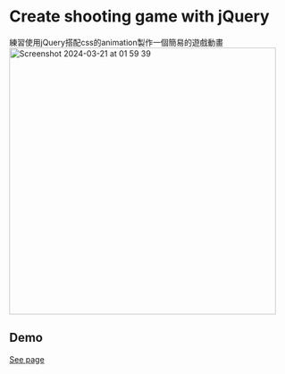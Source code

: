 #  Create shooting game with jQuery
練習使用jQuery搭配css的animation製作一個簡易的遊戲動畫
<img width="477" alt="Screenshot 2024-03-21 at 01 59 39" src="https://github.com/peznc810/shooting-game/assets/150581210/d536a047-3a40-4404-bcda-d9efeca111be">

## Demo
<a href="https://peznc810.github.io/shooting-game/">See page</a>
